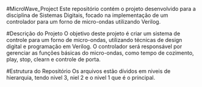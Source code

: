 #MicroWave_Project
Este repositório contém o projeto desenvolvido para a disciplina de Sistemas Digitais, focado na implementação de um controlador para um forno de micro-ondas utilizando Verilog.

#Descrição do Projeto
O objetivo deste projeto é criar um sistema de controle para um forno de micro-ondas, utilizando técnicas de design digital e programação em Verilog. O controlador será responsável por gerenciar as funções básicas do micro-ondas, como tempo de cozimento, play, stop, clearn e controle de porta.

#Estrutura do Repositório
Os arquivos estão dívidos em niveis de hierarquia, tendo nivel 3, niel 2 e o nivel 1 que é o principal. 
